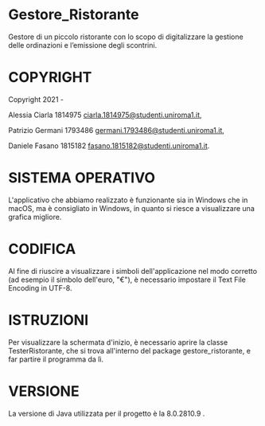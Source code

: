 # Gestore_Ristorante
Gestore di un piccolo ristorante con lo scopo di digitalizzare la gestione delle ordinazioni e l’emissione degli scontrini.

COPYRIGHT
=========
Copyright 2021 -    

Alessia Ciarla 1814975 <ciarla.1814975@studenti.uniroma1.it>,

Patrizio Germani 1793486 <germani.1793486@studenti.uniroma1.it>,

Daniele Fasano 1815182 <fasano.1815182@studenti.uniroma1.it>.

SISTEMA OPERATIVO
=========
L'applicativo che abbiamo realizzato è funzionante sia in Windows che in macOS, ma è consigliato in Windows, in quanto si riesce a visualizzare una grafica migliore.

CODIFICA
=========
Al fine di riuscire a visualizzare i simboli dell'applicazione nel modo corretto (ad esempio il simbolo dell'euro, "€"), è necessario impostare il Text File Encoding in UTF-8.

ISTRUZIONI
=========
Per visualizzare la schermata d'inizio, è necessario aprire la classe TesterRistorante, che si trova all'interno del package gestore_ristorante, e far partire il programma da lì.

VERSIONE
=========
La versione di Java utilizzata per il progetto è la 8.0.2810.9 .
